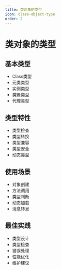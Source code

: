 ```yaml
---
title: 类对象的类型
icon: class-object-type
order: 2
---
```


# 类对象的类型

## 基本类型
- Class类型
- 元类类型
- 实例类型
- 类簇类型
- 代理类型

## 类型特性
- 类型检查
- 类型转换
- 类型兼容
- 类型安全
- 动态类型

## 使用场景
- 对象创建
- 方法调用
- 类型判断
- 动态加载
- 消息转发

## 最佳实践
- 类型设计
- 类型检查
- 错误处理
- 性能优化
- 维护建议
